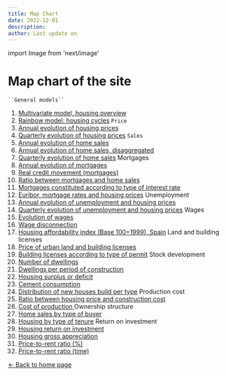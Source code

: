 ```yaml
---
title: Map Chart
date: 2022-12-01
description:
author: Last update on
---
```


import Image from 'next/image'

# Map chart of the site

    ``General models``
  1. [Multivariate model, housing overview](/images/multivariate.png)
  1. [Rainbow model: housing cycles](/images/rainbow.png)
    ``Price``
  1. [Annual evolution of housing prices](/images/priceyearly.png)
  1. [Quarterly evolution of housing prices](/images/pricequarterly.png)
    ``Sales``
  1. [Annual evolution of home sales](/images/salesyearly1.png)
  1. [Annual evolution of home sales, disaggregated](/images/salesyearly2.png)
  1. [Quarterly evolution of home sales](/images/salesquarterly.png)
    Mortgages
  1. [Annual evolution of mortgages](/images/credityearly.png)
  1. [Real credit movement (mortgages)](/images/creditmovement.png)
  1. [Ratio between mortgages and home sales](/images/creditratio.png)
  1. [Mortgages constituted according to type of interest rate](/images/typemortgage.png)
  1. [Euribor, mortgage rates and housing prices](/images/euribor.png)
    Unemployment
  1. [Annual evolution of unemployment and housing prices](/images/labor1.png)
  1. [Quarterly evolution of unemployment and housing prices](/images/labor2.png)
    Wages
  1. [Evolution of wages](/images/wageyearly.png)
  1. [Wage disconnection](/images/wageratio.png)
  1. [Housing affordability index (Base 100=1999), Spain](/images/wageaffordability.png)
    Land and building licenses
  1. [Price of urban land and building licenses](/images/permitsland.png)
  1. [Building licenses according to type of permit](/images/permitstype.png)
    Stock development
  1. [Number of dwellings](/images/stockyearly.png)
  1. [Dwellings per period of construction](/images/stockperiods.png)
  1. [Housing surplus or deficit](/images/stockbalance.png)
  1. [Cement consumption](/images/cement.png)
  1. [Distribution of new houses build per type](/images/typehouse.png)
    Production cost
  1. [Ratio between housing price and construction cost](/images/costratio.png)
  1. [Cost of production ](/images/costchange.png)
    Ownership structure
  1. [Home sales by type of buyer](/images/buyer.png)
  1. [Housing by type of tenure](/images/tenure.png)
    Return on investment
  1. [Housing return on investment](/images/roinet.png)
  1. [Housing gross appreciation](/images/roigross.png)
  1. [Price-to-rent ratio (%)](/images/rentratio.png)
  1. [Price-to-rent ratio (time)](/images/renttime.png)

<div class="meta-line"><a class="meta-back" href="/">← Back to home page</a></div>
